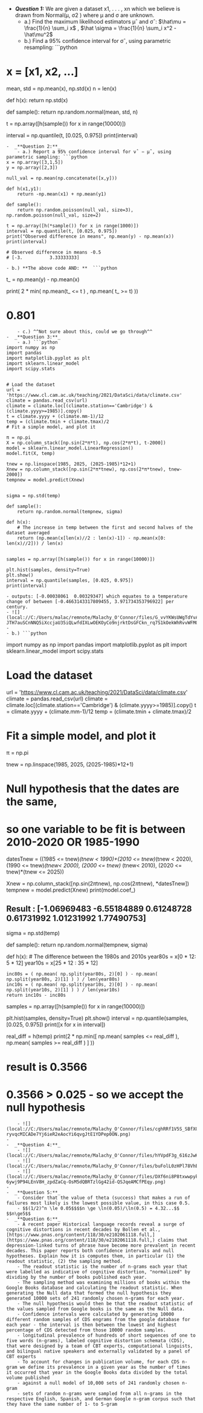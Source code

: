 -  _**Question 1:**_  We are given a dataset x1, . . . , xn which we believe is drawn from Normal(µ, σ2 ) where µ and σ are unknown.
    - a.) Find the maximum likelihood estimators µˆ and σˆ: 
$\hat\mu = \frac{1}{n} \sum_i x$ , $\hat \sigma = \frac{1}{n} \sum_i x^2 - \hat\mu^2$ 
    - b.) Find a 95% confidence interval for σˆ, using parametric resampling: ```python
 # x = [x1, x2, ...]
mean, std = np.mean(x), np.std(x) 
n = len(x)

def h(x):
	return np.std(x)

def sample():
	return np.random.normal(mean, std, n)


t = np.array([h(sample()) for x in range(10000)])

interval = np.quantile(t, [0.025, 0.975])
print(interval)
```
-  _**Question 2:**_   
    - a.) Report a 95% confidence interval for νˆ − µˆ, using parametric sampling: ```python
x = np.array([3,1,5])
y = np.array([2,3])

null_val = np.mean(np.concatenate([x,y]))

def h(x1,y1):
	return -np.mean(x1) + np.mean(y1)

def sample():
	return np.random.poisson(null_val, size=3), np.random.poisson(null_val, size=2)

t = np.array([h(*sample()) for x in range(1000)])
interval = np.quantile(t, [0.025, 0.975])
print("Observed difference in means", np.mean(y) - np.mean(x))
print(interval)

# Observed difference in means -0.5
# [-3.          3.33333333]
```
    - b.) **The above code AND: **  ```python
t_ = np.mean(y) - np.mean(x)
print( 2 * min( np.mean(t_ <= t ) , np.mean( t_ >= t) ))

# 0.801
``` I chose two sided because the difference between the two items can be positive or negative, and whether the difference is positive or negative is important to report. We would like to know whether one chief is having a significantly better or worse impact.
    - c.) ^^Not sure about this, could we go through^^ 
-  _**Question 3:**_ 
    - a.) ```python
import numpy as np
import pandas
import matplotlib.pyplot as plt
import sklearn.linear_model
import scipy.stats


# Load the dataset
url = 'https://www.cl.cam.ac.uk/teaching/2021/DataSci/data/climate.csv'
climate = pandas.read_csv(url)
climate = climate.loc[(climate.station=='Cambridge') & (climate.yyyy>=1985)].copy()
t = climate.yyyy + (climate.mm-1)/12
temp = (climate.tmin + climate.tmax)/2
# Fit a simple model, and plot it

π = np.pi
X = np.column_stack([np.sin(2*π*t), np.cos(2*π*t), t-2000])
model = sklearn.linear_model.LinearRegression()
model.fit(X, temp)

tnew = np.linspace(1985, 2025, (2025-1985)*12+1)
Xnew = np.column_stack([np.sin(2*π*tnew), np.cos(2*π*tnew), tnew-2000])
tempnew = model.predict(Xnew)


sigma = np.std(temp)

def sample():
	return np.random.normal(tempnew, sigma)

def h(x):
	# The increase in temp between the first and second halves of the dataset averaged
	return (np.mean(x[len(x)//2 : len(x)-1]) - np.mean(x[0: len(x)//2])) / len(x)


samples = np.array([h(sample()) for x in range(10000)])

plt.hist(samples, density=True)
plt.show()
interval = np.quantile(samples, [0.025, 0.975])
print(interval)
``` 
    - outputs: [-0.00038061  0.00329347] which equates to a temperature change of between [-0.4663143317809455, 3.971734353796922] per century.
    - ![](local://C:/Users/malac/remnote/Malachy_O'Connor/files/G_vvYKWsUWgTdYvAraIN937T7jMUPxJNw3D4J3TBmz3nNBU-JTH7auSCnNNQ5iXccjaU35iQLwfdIXLwOEKOyCo9njrktDsGFCkn_rq7S1kOekWhRvvWFM0VGx6whilm.png) 
    - 
    - b.) ```python
import numpy as np
import pandas
import matplotlib.pyplot as plt
import sklearn.linear_model
import scipy.stats


# Load the dataset
url = 'https://www.cl.cam.ac.uk/teaching/2021/DataSci/data/climate.csv'
climate = pandas.read_csv(url)
climate = climate.loc[(climate.station=='Cambridge') & (climate.yyyy>=1985)].copy()
t = climate.yyyy + (climate.mm-1)/12
temp = (climate.tmin + climate.tmax)/2


# Fit a simple model, and plot it
π = np.pi

tnew = np.linspace(1985, 2025, (2025-1985)*12+1)

# Null hypothesis that the dates are the same, 
# so one variable to be fit is between 2010-2020 OR 1985-1990

datesTnew = ((1985 <= tnew)*(tnew < 1990)+(2010 <= tnew)*(tnew < 2020), (1990 <= tnew)*(tnew< 2000),
             (2000 <= tnew)* (tnew< 2010), (2020 <= tnew)*(tnew <= 2025))

Xnew = np.column_stack([np.sin(2*π*tnew), np.cos(2*π*tnew), *datesTnew])
tempnew = model.predict(Xnew)
print(model.coef_)
## Result : [-1.06969483 -6.55184889  0.61248728  0.61731992  1.01231992  1.77490753] 

sigma = np.std(temp)

def sample():
    return np.random.normal(tempnew, sigma)

def h(x):
    # The difference between the 1980s and 2010s
    year80s = x[0  * 12:   5 * 12]
    year10s = x[25 * 12 : 35 * 12]
    
    inc80s = ( np.mean( np.split(year80s, 2)[0] ) - np.mean( np.split(year80s, 2)[1] ) ) / len(year80s)
    inc10s = ( np.mean( np.split(year10s, 2)[0] ) - np.mean( np.split(year10s, 2)[1] ) ) / len(year10s)
    return inc10s - inc80s

samples = np.array([h(sample()) for x in range(10000)])

plt.hist(samples, density=True)
plt.show()
interval = np.quantile(samples, [0.025, 0.975])
print([x for x in interval])

real_diff = h(temp)
print(2 * np.min([ np.mean( samples <= real_diff ), np.mean( samples >= real_diff ) ] ))

# result is 0.3566
# 0.3566 > 0.025 - so we accept the null hypothesis
```
    - ![](local://C:/Users/malac/remnote/Malachy_O'Connor/files/cghRRf1V5S_SBfXGXm3z2enSqJJTBVaVsGimVxqxyFDgShejwOGxpplY3p3TJAtCtYy7roFLeMVgiQ3oZMQJtU-ryvqcMICADe7Yj6ieR2eAocYi6qvgJtE1YDPep0ON.png) 
- 
-  _**Question 4:**_ 
    - ![](local://C:/Users/malac/remnote/Malachy_O'Connor/files/hYVpdF3g_616zJwKqv979ygzaZOcIulZKc00b9rLC1Q0XfK95UD5FAD1jEM8M_9oY7E_XvZkQZKxynieI8yBYM9FnhwdJmsbCM5OCRB0GyuceMWn4bfnS6JPZB7V2arN.png) 
    - ![](local://C:/Users/malac/remnote/Malachy_O'Connor/files/buFolL0zHPl78VhEl4Phop6IY4uJk4Ac9lUSJKuUuRLbwKL6oxwf89zKdcsPEMmuA_3amLUO60VeEHNEGdCBB8Fcqfp8paXwlMQr9LX1_UHtiPrQzZ7KFNtbM45rSxB-.png) 
    - ![](local://C:/Users/malac/remnote/Malachy_O'Connor/files/DXf6ni8P8txwwpykxN7UTe8MH86jgdI5DhYhIQitVMSubEMUOyjpPjACyDAXG2qsnmc716I4m-6ywj9P94LEnV8H_zpdZaCq-OsM5dQBRTzlGg42id-QSJqeAMCfPEqy.png) 
- 
-  _**Question 5:**_  
    - Consider that the value of theta (success) that makes a run of failures most likely is the lowest possible value, in this case 0.5. 
    - $$(1/2)^n \le 0.05$$$$n \ge \ln(0.05)/\ln(0.5) = 4.32...$$
$$n\ge5$$ 
-  _**Question 6:**_ 
    - A recent paper Historical language records reveal a surge of cognitive distortions in recent decades by Bollen et al., [https://www.pnas.org/content/118/30/e2102061118.full,](https://www.pnas.org/content/118/30/e2102061118.full,) claims that depression-linked turns of phrase have become more prevalent in recent decades. This paper reports both confidence intervals and null hypotheses. Explain how it is computes them, in particular (1) the readout statistic, (2) the sampling method.
    - The readout statistic is the number of n-grams each year that were labelled as indicative of cognitive distortion, "normalized" by dividing by the number of books published each year.
    - The sampling method was examining millions of books within the Google Books database and calculating the readout statistic. When generating the Null data that formed the null hypothesis they generated 10000 sets of 241 randomly chosen n-grams for each year.
    - The null hypothesis would then be that the readout statistic of the values sampled from Google books is the same as the Null data.
    - Confidence intervals were calculated by generating 10000 different random samples of CDS engrams from the google database for each year - the interval is then between the lowest and highest percentage of CDS detected from those 10000 random samples.
    - longitudinal prevalence of hundreds of short sequences of one to five words (n-grams), labeled cognitive distortion schemata (CDS), that were designed by a team of CBT experts, computational linguists, and bilingual native speakers and externally validated by a panel of CBT experts  
    - To account for changes in publication volume, for each CDS n-gram we define its prevalence in a given year as the number of times it occurred that year in the Google Books data divided by the total volume published  
    - against a null model of 10,000 sets of 241 randomly chosen n-gram  
    - sets of random n-grams were sampled from all n-grams in the respective English, Spanish, and German Google n-gram corpus such that they have the same number of 1- to 5-gram  
